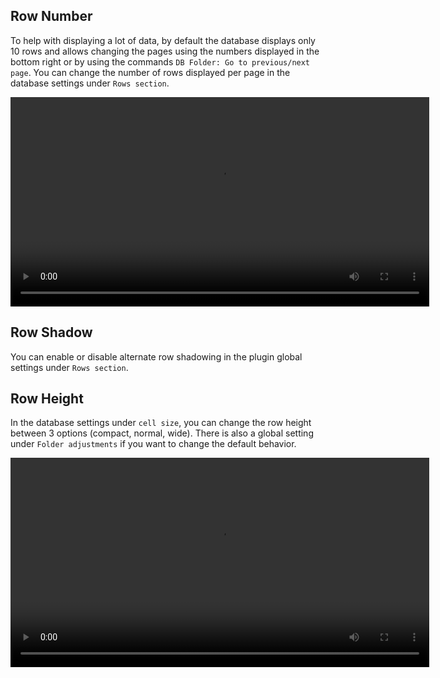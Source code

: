 ## Row Number

To help with displaying a lot of data, by default the database displays only 10 rows and allows changing the pages using the numbers displayed in the bottom right or by using the commands `DB Folder: Go to previous/next page`. You can change the number of rows displayed per page in the database settings under `Rows section`.

<video  width="670" controls>
  <source src="https://user-images.githubusercontent.com/38974541/197636349-f473a874-4c6a-434e-8b90-56aa05f368f6.mov" type="video/mp4">
</video>

## Row Shadow

You can enable or disable alternate row shadowing in the plugin global settings under `Rows section`.

## Row Height

In the database settings under `cell size`, you can change the row height between 3 options (compact, normal, wide). There is also a global setting under `Folder adjustments` if you want to change the default behavior.

<video  width="670" controls>
  <source src="https://user-images.githubusercontent.com/38974541/197636446-9f17f8a7-baa5-4b7e-b910-557b0c5a478c.mov" type="video/mp4">
</video>
